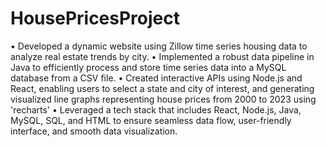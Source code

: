 # HousePricesProject

• Developed a dynamic website using Zillow time series housing data to analyze real estate trends by city.
• Implemented a robust data pipeline in Java to efficiently process and store time series data into a MySQL database from a CSV file.
• Created interactive APIs using Node.js and React, enabling users to select a state and city of interest, and generating visualized line graphs representing house prices from 2000 to 2023 using 'recharts'
• Leveraged a tech stack that includes React, Node.js, Java, MySQL, SQL, and HTML to ensure seamless data flow, user-friendly interface, and smooth data visualization.

